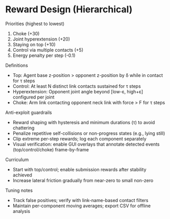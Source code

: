 # Reward Design (Hierarchical)

Priorities (highest to lowest)

1. Choke (+30)
2. Joint hyperextension (+20)
3. Staying on top (+10)
4. Control via multiple contacts (+5)
5. Energy penalty per step (-0.1)

Definitions

- Top: Agent base z-position > opponent z-position by δ while in contact for τ steps
- Control: At least N distinct link contacts sustained for τ steps
- Hyperextension: Opponent joint angle beyond [low-ε, high+ε] configured per joint
- Choke: Arm link contacting opponent neck link with force > F for τ steps

Anti-exploit guardrails

- Reward shaping with hysteresis and minimum durations (τ) to avoid chattering
- Penalize repetitive self-collisions or non-progress states (e.g., lying still)
- Clip extreme per-step rewards; log each component separately
- Visual verification: enable GUI overlays that annotate detected events (top/control/choke) frame-by-frame

Curriculum

- Start with top/control; enable submission rewards after stability achieved
- Increase lateral friction gradually from near-zero to small non-zero

Tuning notes

- Track false positives; verify with link-name-based contact filters
- Maintain per-component moving averages; export CSV for offline analysis
